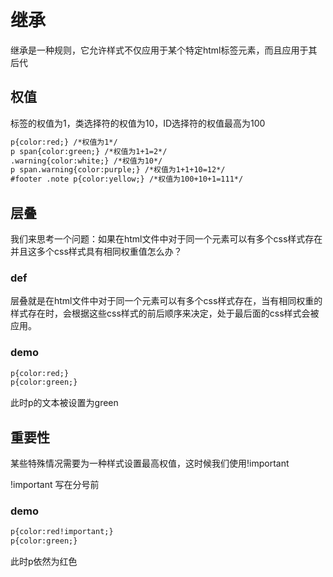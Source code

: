 # 继承
继承是一种规则，它允许样式不仅应用于某个特定html标签元素，而且应用于其后代

## 权值
标签的权值为1，类选择符的权值为10，ID选择符的权值最高为100
```html
p{color:red;} /*权值为1*/
p span{color:green;} /*权值为1+1=2*/
.warning{color:white;} /*权值为10*/
p span.warning{color:purple;} /*权值为1+1+10=12*/
#footer .note p{color:yellow;} /*权值为100+10+1=111*/
```

## 层叠
我们来思考一个问题：如果在html文件中对于同一个元素可以有多个css样式存在并且这多个css样式具有相同权重值怎么办？
### def
层叠就是在html文件中对于同一个元素可以有多个css样式存在，当有相同权重的样式存在时，会根据这些css样式的前后顺序来决定，处于最后面的css样式会被应用。
### demo
```html
p{color:red;}
p{color:green;}
```
此时p的文本被设置为green

## 重要性
某些特殊情况需要为一种样式设置最高权值，这时候我们使用!important

!important 写在分号前
### demo
```html
p{color:red!important;}
p{color:green;}
```
此时p依然为红色


